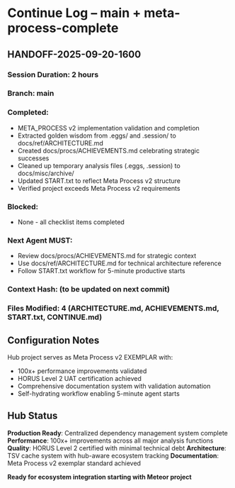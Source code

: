 # Continue Log – main + meta-process-complete

## HANDOFF-2025-09-20-1600
### Session Duration: 2 hours
### Branch: main
### Completed:
- META_PROCESS v2 implementation validation and completion
- Extracted golden wisdom from .eggs/ and .session/ to docs/ref/ARCHITECTURE.md
- Created docs/procs/ACHIEVEMENTS.md celebrating strategic successes
- Cleaned up temporary analysis files (.eggs, .session) to docs/misc/archive/
- Updated START.txt to reflect Meta Process v2 structure
- Verified project exceeds Meta Process v2 requirements

### Blocked:
- None - all checklist items completed

### Next Agent MUST:
- Review docs/procs/ACHIEVEMENTS.md for strategic context
- Use docs/ref/ARCHITECTURE.md for technical architecture reference
- Follow START.txt workflow for 5-minute productive starts

### Context Hash: (to be updated on next commit)
### Files Modified: 4 (ARCHITECTURE.md, ACHIEVEMENTS.md, START.txt, CONTINUE.md)

## Configuration Notes
Hub project serves as Meta Process v2 EXEMPLAR with:
- 100x+ performance improvements validated
- HORUS Level 2 UAT certification achieved
- Comprehensive documentation system with validation automation
- Self-hydrating workflow enabling 5-minute agent starts

## Hub Status
**Production Ready**: Centralized dependency management system complete
**Performance**: 100x+ improvements across all major analysis functions
**Quality**: HORUS Level 2 certified with minimal technical debt
**Architecture**: TSV cache system with hub-aware ecosystem tracking
**Documentation**: Meta Process v2 exemplar standard achieved

**Ready for ecosystem integration starting with Meteor project**